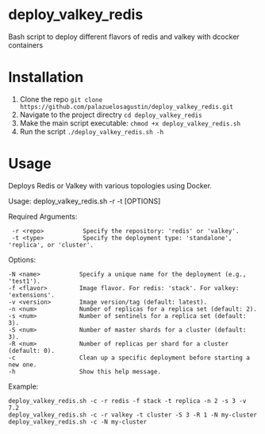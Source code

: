 # deploy_valkey_redis
Bash script to deploy different flavors of redis and valkey with dcocker containers

# Installation

1. Clone the repo `git clone https://github.com/palazuelosagustin/deploy_valkey_redis.git`
2. Navigate to the project directry `cd deploy_valkey_redis`
3. Make the main script executable: `chmod +x deploy_valkey_redis.sh`
4. Run the script `./deploy_valkey_redis.sh -h`

# Usage

Deploys Redis or Valkey with various topologies using Docker.

Usage:
  deploy_valkey_redis.sh -r <repo> -t <type> [OPTIONS]

Required Arguments:
   
     -r <repo>           Specify the repository: 'redis' or 'valkey'.
     -t <type>           Specify the deployment type: 'standalone', 'replica', or 'cluster'.

Options:

    -N <name>           Specify a unique name for the deployment (e.g., 'test1').
    -f <flavor>         Image flavor. For redis: 'stack'. For valkey: 'extensions'.
    -v <version>        Image version/tag (default: latest).
    -n <num>            Number of replicas for a replica set (default: 2).
    -s <num>            Number of sentinels for a replica set (default: 3).
    -S <num>            Number of master shards for a cluster (default: 3).
    -R <num>            Number of replicas per shard for a cluster (default: 0).
    -c                  Clean up a specific deployment before starting a new one.
    -h                  Show this help message.

Example:

    deploy_valkey_redis.sh -c -r redis -f stack -t replica -n 2 -s 3 -v 7.2
    deploy_valkey_redis.sh -c -r valkey -t cluster -S 3 -R 1 -N my-cluster
    deploy_valkey_redis.sh -c -N my-cluster
